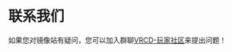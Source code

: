 # 联系我们

如果您对镜像站有疑问，您可以加入群聊[VRCD-玩家社区](http://qm.qq.com/cgi-bin/qm/qr?_wv=1027&k=LX08EWyaWRSi2zJYlAjYQ-SdylK6eaAI&authKey=MzFI3BzH%2B33uy9ar4QZk9zDQhD6Ot1ejJ%2Bc%2FN7j3UbmyV7cmSxGtkDxnGEpGK0fZ&noverify=0&group_code=750258838)来提出问题！